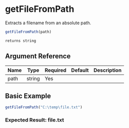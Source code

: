 # getFileFromPath

Extracts a filename from an absolute path.

```javascript
getFileFromPath(path)
```

```javascript
returns string
```

## Argument Reference

| Name | Type | Required | Default | Description |
| --- | --- | --- | --- | --- |
| path | string | Yes |  |  |

## Basic Example

```javascript
getFileFromPath("C:\temp\file.txt")
```

### Expected Result: file.txt
